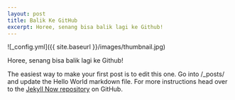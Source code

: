 ```yaml
---
layout: post
title: Balik Ke GitHub
excerpt: Horee, senang bisa balik lagi ke Github!
---
```


![_config.yml]({{ site.baseurl }}/images/thumbnail.jpg)

Horee, senang bisa balik lagi ke Github!

The easiest way to make your first post is to edit this one. Go into /_posts/ and update the Hello World markdown file. For more instructions head over to the [Jekyll Now repository](https://github.com/barryclark/jekyll-now) on GitHub.